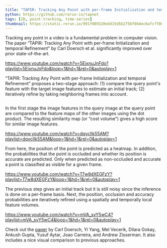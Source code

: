 ```yaml
---
title: "TAPIR: Tracking Any Point with per-frame Initialization and temporal Refinement"
python: https://github.com/rerun-io/tapnet
tags: [2D, point-tracking, time-series]
thumbnail: https://static.rerun.io/991f089320edd15d5b2756f664ec6afcff802bc5_tapir_480w.png
---
```



Tracking any point in a video is a fundamental problem in computer vision. The paper “TAPIR: Tracking Any Point with per-frame Initialization and temporal Refinement” by Carl Doersch et al. significantly improved over prior state-of-the-art.

https://www.youtube.com/watch?v=5EixnuJnFdo?playlist=5EixnuJnFdo&loop=1&hd=1&rel=0&autoplay=1

“TAPIR: Tracking Any Point with per-frame Initialization and temporal Refinement” proposes a two-stage approach: (1) compare the query point's feature with the target image features to estimate an initial track; (2) iteratively refine by taking neighboring frames into account.

<picture>
  <source media="(max-width: 480px)" srcset="https://static.rerun.io/f47b954cd1f7a1109df1419b39cc020a364f098d_tapir_overview_480w.png">
  <source media="(max-width: 768px)" srcset="https://static.rerun.io/d792402b789613bfda8354573688e2abf1a7d669_tapir_overview_768w.png">
  <img style="max-width: 30em; margin-left: auto; margin-right: auto;" src="https://static.rerun.io/7f5e5bb87e77aa9ed0cfbf694eaee8ecdb89cafa_tapir_overview_full.png" alt="">
</picture>

In the first stage the image features in the query image at the query point are compared to the feature maps of the other images using the dot product. The resulting similarity map (or “cost volume”) gives a high score for similar image features.

https://www.youtube.com/watch?v=dqvcIlk55AM?playlist=dqvcIlk55AM&loop=1&hd=1&rel=0&autoplay=1

From here, the position of the point is predicted as a heatmap. In addition, the probabilities that the point is occluded and whether its position is accurate are predicted. Only when predicted as non-occluded and accurate a point is classified as visible for a given frame.

https://www.youtube.com/watch?v=T7w8dXEGFzY?playlist=T7w8dXEGFzY&loop=1&hd=1&rel=0&autoplay=1

The previous step gives an initial track but it is still noisy since the inference is done on a per-frame basis. Next, the position, occlusion and accuracy probabilities are iteratively refined using a spatially and temporally local feature volumes.

https://www.youtube.com/watch?v=mVA_svY5wC4?playlist=mVA_svY5wC4&loop=1&hd=1&rel=0&autoplay=1

Check out the [paper](https://arxiv.org/abs/2306.08637) by Carl Doersch, Yi Yang, Mel Vecerik, Dilara Gokay, Ankush Gupta, Yusuf Aytar, Joao Carreira, and Andrew Zisserman. It also includes a nice visual comparison to previous approaches.
